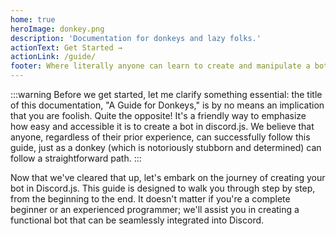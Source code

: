 ```yaml
---
home: true
heroImage: donkey.png
description: 'Documentation for donkeys and lazy folks.'
actionText: Get Started →
actionLink: /guide/
footer: Where literally anyone can learn to create and manipulate a bot in discord.js.
---
```

:::warning
Before we get started, let me clarify something essential: the title of this documentation, "A Guide for Donkeys," is by no means an implication that you are foolish. Quite the opposite! It's a friendly way to emphasize how easy and accessible it is to create a bot in discord.js. We believe that anyone, regardless of their prior experience, can successfully follow this guide, just as a donkey (which is notoriously stubborn and determined) can follow a straightforward path.
:::

Now that we've cleared that up, let's embark on the journey of creating your bot in Discord.js. This guide is designed to walk you through step by step, from the beginning to the end. It doesn't matter if you're a complete beginner or an experienced programmer; we'll assist you in creating a functional bot that can be seamlessly integrated into Discord.

